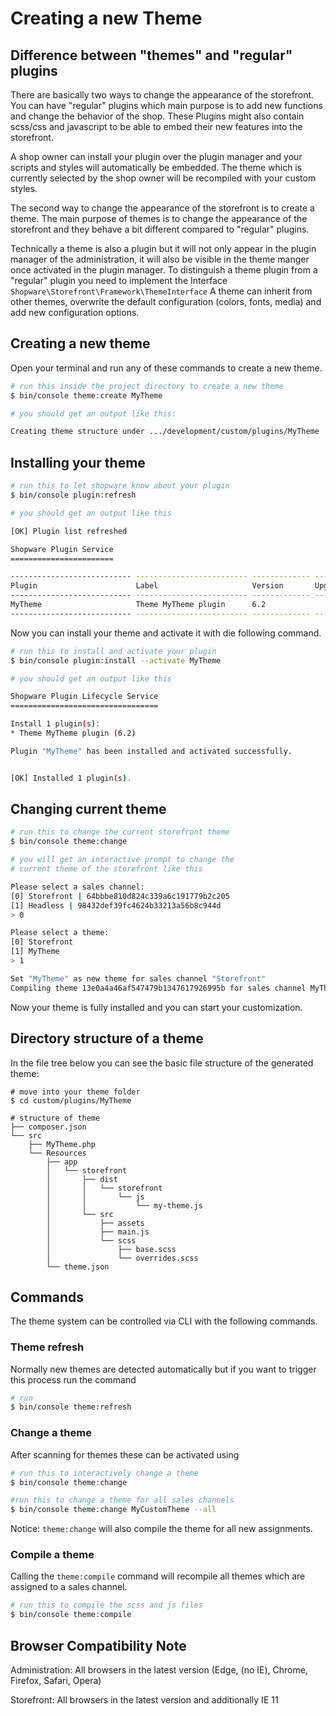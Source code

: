 # Creating a new Theme

## Difference between "themes" and "regular" plugins

There are basically two ways to change the appearance of the storefront. You can have "regular" plugins which main purpose is to add new functions and change the behavior of the shop. These Plugins might also contain scss/css and javascript to be able to embed their new features into the storefront.

A shop owner can install your plugin over the plugin manager and your scripts and styles will automatically be embedded. The theme which is currently selected by the shop owner will be recompiled with your custom styles.

The second way to change the appearance of the storefront is to create a theme. The main purpose of themes is to change the appearance of the storefront and they behave a bit different compared to "regular" plugins.

Technically a theme is also a plugin but it will not only appear in the plugin manager of the administration, it will also be visible in the theme manger once activated in the plugin manager. To distinguish a theme plugin from a "regular" plugin you need to implement the Interface `Shopware\Storefront\Framework\ThemeInterface` A theme can inherit from other themes, overwrite the default configuration \(colors, fonts, media\) and add new configuration options.

## Creating a new theme

Open your terminal and run any of these commands to create a new theme.

```bash
# run this inside the project directory to create a new theme
$ bin/console theme:create MyTheme

# you should get an output like this:

Creating theme structure under .../development/custom/plugins/MyTheme
```

## Installing your theme

```bash
# run this to let shopware know about your plugin
$ bin/console plugin:refresh

# you should get an output like this

[OK] Plugin list refreshed

Shopware Plugin Service
=======================

--------------------------- ------------------------- ------------- ----------------- -------------------- ----------- -------- ------------- 
Plugin                      Label                     Version       Upgrade version   Author               Installed   Active   Upgradeable  
--------------------------- ------------------------- ------------- ----------------- -------------------- ----------- -------- ------------- 
MyTheme                     Theme MyTheme plugin      6.2                                          No          No       No           
--------------------------- ------------------------- ------------- ----------------- -------------------- ----------- -------- -------------
```

Now you can install your theme and activate it with die following command.

```bash
# run this to install and activate your plugin
$ bin/console plugin:install --activate MyTheme

# you should get an output like this

Shopware Plugin Lifecycle Service
=================================

Install 1 plugin(s):
* Theme MyTheme plugin (6.2)

Plugin "MyTheme" has been installed and activated successfully.


[OK] Installed 1 plugin(s).
```

## Changing current theme

```bash
# run this to change the current storefront theme
$ bin/console theme:change

# you will get an interactive prompt to change the 
# current theme of the storefront like this

Please select a sales channel:
[0] Storefront | 64bbbe810d824c339a6c191779b2c205
[1] Headless | 98432def39fc4624b33213a56b8c944d
> 0

Please select a theme:
[0] Storefront
[1] MyTheme
> 1

Set "MyTheme" as new theme for sales channel "Storefront"
Compiling theme 13e0a4a46af547479b1347617926995b for sales channel MyTheme
```

Now your theme is fully installed and you can start your customization.

## Directory structure of a theme

In the file tree below you can see the basic file structure of the generated theme:

```text
# move into your theme folder
$ cd custom/plugins/MyTheme

# structure of theme
├── composer.json
└── src
    ├── MyTheme.php
    └── Resources
        ├── app
        │   └── storefront
        │       ├── dist
        │       │   └── storefront
        │       │       └── js
        │       │           └── my-theme.js
        │       └── src
        │           ├── assets
        │           ├── main.js
        │           └── scss
        │               ├── base.scss
        │               └── overrides.scss
        └── theme.json
```

## Commands

The theme system can be controlled via CLI with the following commands.

### Theme refresh

Normally new themes are detected automatically but if you want to trigger this process run the command

```bash
# run 
$ bin/console theme:refresh
```

### Change a theme

After scanning for themes these can be activated using

```bash
# run this to interactively change a theme
$ bin/console theme:change

#run this to change a theme for all sales channels
$ bin/console theme:change MyCustomTheme --all
```

Notice: `theme:change` will also compile the theme for all new assignments.

### Compile a theme

Calling the `theme:compile` command will recompile all themes which are assigned to a sales channel.

```bash
# run this to compile the scss and js files
$ bin/console theme:compile
```

## Browser Compatibility Note

Administration: All browsers in the latest version \(Edge, \(no IE\), Chrome, Firefox, Safari, Opera\)

Storefront: All browsers in the latest version and additionally IE 11

